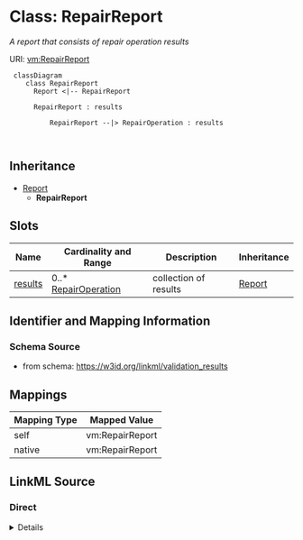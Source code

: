 # Class: RepairReport


_A report that consists of repair operation results_





URI: [vm:RepairReport](https://w3id.org/linkml/validation-model/RepairReport)




```{mermaid}
 classDiagram
    class RepairReport
      Report <|-- RepairReport
      
      RepairReport : results
        
          RepairReport --|> RepairOperation : results
        
      
```





## Inheritance
* [Report](Report.md)
    * **RepairReport**



## Slots

| Name | Cardinality and Range | Description | Inheritance |
| ---  | --- | --- | --- |
| [results](results.md) | 0..* <br/> [RepairOperation](RepairOperation.md) | collection of results | [Report](Report.md) |









## Identifier and Mapping Information







### Schema Source


* from schema: https://w3id.org/linkml/validation_results





## Mappings

| Mapping Type | Mapped Value |
| ---  | ---  |
| self | vm:RepairReport |
| native | vm:RepairReport |





## LinkML Source

<!-- TODO: investigate https://stackoverflow.com/questions/37606292/how-to-create-tabbed-code-blocks-in-mkdocs-or-sphinx -->

### Direct

<details>
```yaml
name: RepairReport
description: A report that consists of repair operation results
from_schema: https://w3id.org/linkml/validation_results
is_a: Report
slot_usage:
  results:
    name: results
    domain_of:
    - Report
    range: RepairOperation

```
</details>

### Induced

<details>
```yaml
name: RepairReport
description: A report that consists of repair operation results
from_schema: https://w3id.org/linkml/validation_results
is_a: Report
slot_usage:
  results:
    name: results
    domain_of:
    - Report
    range: RepairOperation
attributes:
  results:
    name: results
    description: collection of results
    from_schema: https://w3id.org/linkml/validation_results
    rank: 1000
    slot_uri: sh:result
    multivalued: true
    alias: results
    owner: RepairReport
    domain_of:
    - Report
    range: RepairOperation
    inlined: true
    inlined_as_list: true

```
</details>